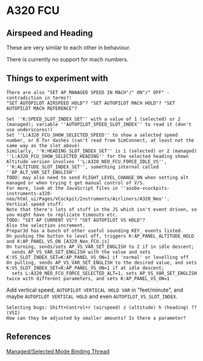 A320 FCU
========

Airspeed and Heading
--------------------

These are very similar to each other in behaviour.

There is currently no support for mach numbers.

Things to experiment with
-------------------------

```
There are also "SET AP MANAGED SPEED IN MACH"/" ON"/" OFF" - contradiction in terms?!
"SET AUTOPILOT AIRSPEED HOLD"? "SET AUTOPILOT MACH HOLD"? "SET AUTOPILOT MACH REFERENCE"?
```
```
Set ''K:SPEED_SLOT_INDEX_SET'' with a value of 1 (selected) or 2 (managed); variable ''AUTOPILOT_SPEED_SLOT_INDEX'' to read it (don't use underscores!)
Set ''L:A320_FCU_SHOW_SELECTED_SPEED'' to show a selected speed number, or 0 for dashes (can't read from SimConnect, at least not the same way as the slot above)
Similarly, ''K:HEADING_SLOT_INDEX_SET'' is 1 (selected) or 2 (managed)
''L:A320_FCU_SHOW_SELECTED_HEADING'' for the selected heading shown
Altitude version involves ''L:A320_NEO_FCU_FORCE_IDLE_VS'', ''K:ALTITUDE_SLOT_INDEX_SET'', something internal called ''AP_ALT_VAR_SET_ENGLISH''
TODO: may also need to send FLIGHT_LEVEL_CHANGE_ON when setting alt managed or when trying t get manual control of V/S.
For more, look at the JavaScript files in ''asobo-vcockpits-instruments-a320-neo/html_ui/Pages/VCockpit/Instruments/Airliners/A320_Neo''.
Vertical speed stuff:
Note that there's lots of stuff in the JS which isn't event driven, so you might have to replicate timeouts etc.
TODO: "SET AP CURRENT VS"? "SET AUTOPILOT VS HOLD"?
Also the selection increment.
Prepar3d has a bunch of other useful sounding KEY_ events listed.
On pushing the button to level off, triggers K:AP_PANEL_ALTITUDE_HOLD and K:AP_PANEL_VS_ON [A320_Neo_FCU.js]
On turning, sends/sets AP_VS_VAR_SET_ENGLISH to 2 if in idle descent;
  sends AP_VS_VAR_SET_ENGLISH with the value and sets K:VS_SLOT_INDEX_SET=K:AP_PANEL_VS_ON=1 if 'normal' or levelling off
On pulling, sends AP_VS_VAR_SET_ENGLISH to the desired value, and sets K:VS_SLOT_INDEX_SET=K:AP_PANEL_VS_ON=1 if at idle descent;
  sets L:A320_NEO_FCU_FORCE_SELECTED_ALT=1, sets AP_VS_VAR_SET_ENGLISH twice with different parameters, and sets K:AP_PANEL_VS_ON=1
```
Add vertical speed, `AUTOPILOT VERTICAL HOLD VAR` in "feet/minute",
and maybe `AUTOPILOT VERTICAL HOLD` and even `AUTOPILOT_VS_SLOT_INDEX`.
```
Selecting bugs: Shift+Control+r (airspeed) z (altitude) h (heading) ?? (VSI)
How can they be adjusted by smaller amounts? Is there a parameter?
```

References
----------

[Managed/Selected Mode Binding Thread](https://forums.flightsimulator.com/t/airbus-neo-is-there-a-binding-to-switch-between-managed-and-selected-modes/244977/15)
